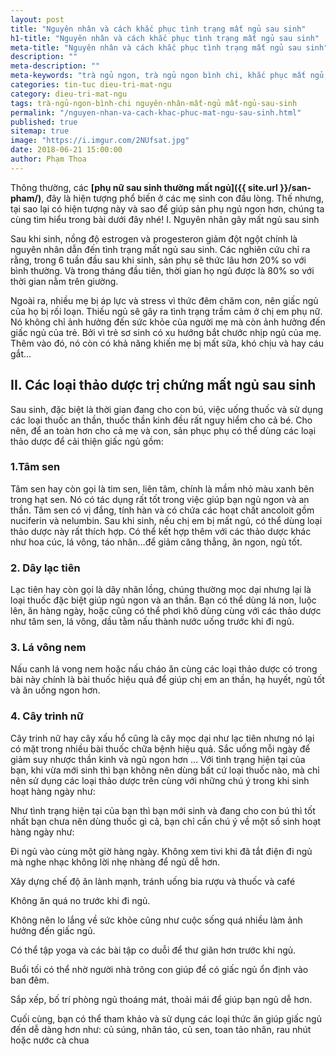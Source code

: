 ```yaml
---
layout: post
title: "Nguyên nhân và cách khắc phục tình trạng mất ngủ sau sinh"
h1-title: "Nguyên nhân và cách khắc phục tình trạng mất ngủ sau sinh"
meta-title: "Nguyên nhân và cách khắc phục tình trạng mất ngủ sau sinh"
description: ""
meta-description: ""
meta-keywords: "trà ngủ ngon, trà ngủ ngon bình chi, khắc phục mất ngủ, nguyên nhân mất ngủ"
categories: tin-tuc dieu-tri-mat-ngu
category: dieu-tri-mat-ngu
tags: trà-ngủ-ngon-bình-chi nguyên-nhân-mất-ngủ mất-ngủ-sau-sinh 
permalink: "/nguyen-nhan-va-cach-khac-phuc-mat-ngu-sau-sinh.html"
published: true
sitemap: true
image: "https://i.imgur.com/2NUfsat.jpg"
date: 2018-06-21 15:00:00
author: Phạm Thoa
---
```


Thông thường, các **[phụ nữ sau sinh thường mất ngủ]({{ site.url }}/san-pham/)**, đây là hiện tượng phổ biến ở các mẹ sinh con đầu lòng. Thế nhưng, tại sao lại có hiện tượng này và sao để giúp sản phụ ngủ ngon hơn, chúng ta cùng tìm hiểu trong bài dưới đây nhé! I. Nguyên nhân gây mất ngủ sau sinh

Sau khi sinh, nồng độ estrogen và progesteron giảm đột ngột chính là nguyên nhân dẫn đến tình trạng mất ngủ sau sinh. Các nghiên cứu chỉ ra rằng, trong 6 tuần đầu sau khi sinh, sản phụ sẽ thức lâu hơn 20% so với bình thường. Và trong tháng đầu tiên, thời gian họ ngủ được là 80% so với thời gian nằm trên giường.

Ngoài ra, nhiều mẹ bị áp lực và stress vì thức đêm chăm con, nên giấc ngủ của họ bị rối loạn. Thiếu ngủ sẽ gây ra tình trạng trầm cảm ở chị em phụ nữ. Nó không chỉ ảnh hưởng đến sức khỏe của người mẹ mà còn ảnh hưởng đến giấc ngủ của trẻ. Bởi vì trẻ sơ sinh có xu hướng bắt chước nhịp ngủ của mẹ. Thêm vào đó, nó còn có khả năng khiến mẹ bị mất sữa, khó chịu và hay cáu gắt…

## II. Các loại thảo dược trị chứng mất ngủ sau sinh

Sau sinh, đặc biệt là thời gian đang cho con bú, việc uống thuốc và sử dụng các loại thuốc an thần, thuốc thần kinh đều rất nguy hiểm cho cả bé. Cho nên, để an toàn hơn cho cả mẹ và con, sản phục phụ có thể dùng các loại thảo dược để cải thiện giấc ngủ gồm:

### 1.Tâm sen

Tâm sen hay còn gọi là tim sen, liên tâm, chính là mầm nhỏ màu xanh bên trong hạt sen. Nó có tác dụng rất tốt trong việc giúp bạn ngủ ngon và an thần. Tâm sen có vị đắng, tính hàn và có chứa các hoạt chất ancoloit gồm nuciferin và nelumbin. Sau khi sinh, nếu chị em bị mất ngủ, có thể dùng loại thảo dược này rất thích hợp. Có thể kết hợp thêm với các thảo dược khác như hoa cúc, lá vông, táo nhân…để giảm căng thẳng, ăn ngon, ngủ tốt.

### 2. Dây lạc tiên

Lạc tiên hay còn gọi là dây nhãn lồng, chúng thường mọc dại nhưng lại là loại thuốc đặc biệt giúp ngủ ngon và an thần. Bạn có thể dùng lá non, luộc lên, ăn hàng ngày, hoặc cũng có thể phơi khô dùng cùng với các thảo dược như tâm sen, lá vông, dầu tằm nấu thành nước uống trước khi đi ngủ.

### 3. Lá vông nem

Nấu canh lá vong nem hoặc nấu cháo ăn cùng các loại thảo dược có trong bài này chính là bài thuốc hiệu quả để giúp chị em an thần, hạ huyết, ngủ tốt và ăn uống ngon hơn.

### 4. Cây trinh nữ

Cây trinh nữ hay cây xấu hổ cũng là cây mọc dại như lạc tiên nhưng nó lại có mặt trong nhiều bài thuốc chữa bệnh hiệu quả. Sắc uống mỗi ngày để giảm suy nhược thần kinh và ngủ ngon hơn …
Với tình trạng hiện tại của bạn, khi vừa mới sinh thì bạn không nên dùng bất cứ loại thuốc nào, mà chỉ nên sử dụng các loại thảo dược trên cùng với những chú ý trong khi sinh hoạt hàng ngày như:

Như tình trạng hiện tại của bạn thì bạn mới sinh và đang cho con bú thì tốt nhất bạn chưa nên dùng thuốc gì cả, bạn chỉ cần chú ý về một số sinh hoạt hàng ngày như:

  Đi ngủ vào cùng một giờ hàng ngày. Không xem tivi khi đã tắt điện đi ngủ mà nghe nhạc không lời nhẹ nhàng để ngủ dễ hơn.

  Xây dựng chế độ ăn lành mạnh, tránh uống bia rượu và thuốc và café

  Không ăn quá no trước khi đi ngủ.

  Không nên lo lắng về sức khỏe cũng như cuộc sống quá nhiều làm ảnh hưởng đến giấc ngủ.

  Có thể tập yoga và các bài tập co duỗi để thư giãn hơn trước khi ngủ.

  Buổi tối có thể nhờ người nhà trông con giúp để có giấc ngủ ổn định vào ban đêm.

  Sắp xếp, bố trí phòng ngủ thoáng mát, thoải mái để giúp bạn ngủ dễ hơn.

Cuối cùng, bạn có thể tham khảo và sử dụng các loại thức ăn giúp giấc ngủ đến dễ dàng hơn như: củ súng, nhãn táo, củ sen, toan tảo nhân, rau nhút hoặc nước cà chua



